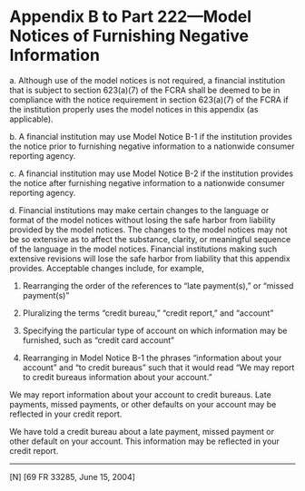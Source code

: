 # Appendix B to Part 222—Model Notices of Furnishing Negative Information


a. Although use of the model notices is not required, a financial institution that is subject to section 623(a)(7) of the FCRA shall be deemed to be in compliance with the notice requirement in section 623(a)(7) of the FCRA if the institution properly uses the model notices in this appendix (as applicable).


b. A financial institution may use Model Notice B-1 if the institution provides the notice prior to furnishing negative information to a nationwide consumer reporting agency.


c. A financial institution may use Model Notice B-2 if the institution provides the notice after furnishing negative information to a nationwide consumer reporting agency.


d. Financial institutions may make certain changes to the language or format of the model notices without losing the safe harbor from liability provided by the model notices. The changes to the model notices may not be so extensive as to affect the substance, clarity, or meaningful sequence of the language in the model notices. Financial institutions making such extensive revisions will lose the safe harbor from liability that this appendix provides. Acceptable changes include, for example,


1. Rearranging the order of the references to “late payment(s),” or “missed payment(s)”


2. Pluralizing the terms “credit bureau,” “credit report,” and “account”


3. Specifying the particular type of account on which information may be furnished, such as “credit card account”


4. Rearranging in Model Notice B-1 the phrases “information about your account” and “to credit bureaus” such that it would read “We may report to credit bureaus information about your account.”


We may report information about your account to credit bureaus. Late payments, missed payments, or other defaults on your account may be reflected in your credit report.


We have told a credit bureau about a late payment, missed payment or other default on your account. This information may be reflected in your credit report.



---

[N] [69 FR 33285, June 15, 2004]




